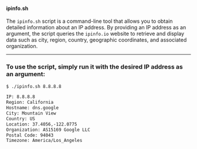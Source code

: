 #### ipinfo.sh

The `ipinfo.sh` script is a command-line tool that allows you to obtain detailed information about an IP address. By providing an IP address as an argument, the script queries the `ipinfo.io` website to retrieve and display data such as city, region, country, geographic coordinates, and associated organization.

---

### To use the script, simply run it with the desired IP address as an argument:

```bash
$ ./ipinfo.sh 8.8.8.8

IP: 8.8.8.8
Region: California
Hostname: dns.google
City: Mountain View
Country: US
Location: 37.4056,-122.0775
Organization: AS15169 Google LLC
Postal Code: 94043
Timezone: America/Los_Angeles
```
